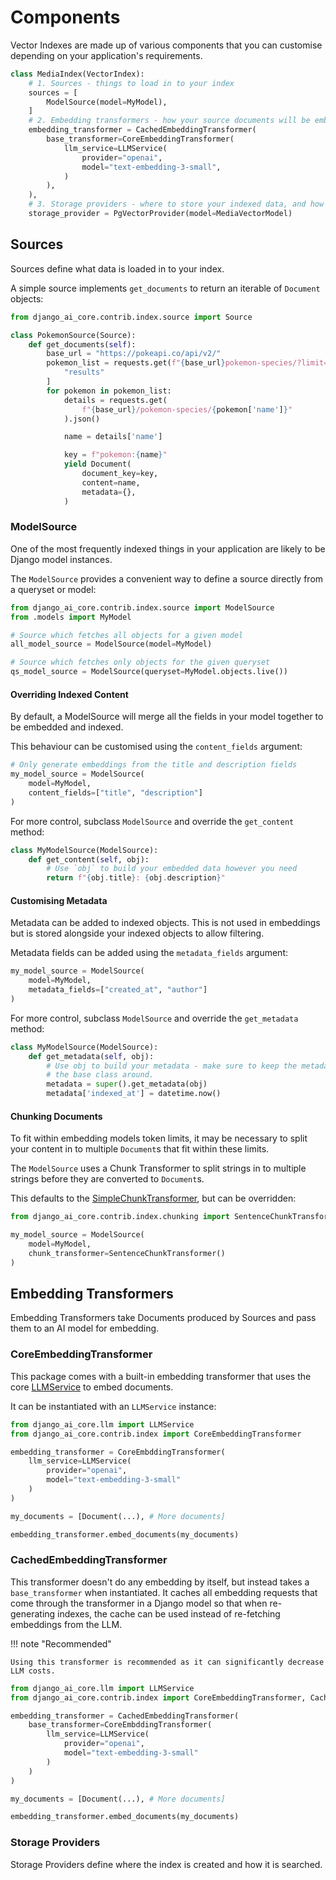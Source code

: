 # Components

Vector Indexes are made up of various components that you can customise depending on your application's requirements.

```python
class MediaIndex(VectorIndex):
    # 1. Sources - things to load in to your index
    sources = [
        ModelSource(model=MyModel),
    ]
    # 2. Embedding transformers - how your source documents will be embedded
    embedding_transformer = CachedEmbeddingTransformer(
        base_transformer=CoreEmbeddingTransformer(
            llm_service=LLMService(
                provider="openai",
                model="text-embedding-3-small",
            )
        ),
    ),
    # 3. Storage providers - where to store your indexed data, and how to query it
    storage_provider = PgVectorProvider(model=MediaVectorModel)
```

## Sources

Sources define what data is loaded in to your index.

A simple source implements `get_documents` to return an iterable of `Document` objects:

```python
from django_ai_core.contrib.index.source import Source

class PokemonSource(Source):
    def get_documents(self):
        base_url = "https://pokeapi.co/api/v2/"
        pokemon_list = requests.get(f"{base_url}pokemon-species/?limit=50").json()[
            "results"
        ]
        for pokemon in pokemon_list:
            details = requests.get(
                f"{base_url}/pokemon-species/{pokemon['name']}"
            ).json()

            name = details['name']

            key = f"pokemon:{name}"
            yield Document(
                document_key=key,
                content=name,
                metadata={},
            )
```

### ModelSource

One of the most frequently indexed things in your application are likely to be Django model instances.

The `ModelSource` provides a convenient way to define a source directly from a queryset or model:

```python
from django_ai_core.contrib.index.source import ModelSource
from .models import MyModel

# Source which fetches all objects for a given model
all_model_source = ModelSource(model=MyModel)

# Source which fetches only objects for the given queryset
qs_model_source = ModelSource(queryset=MyModel.objects.live())
```

#### Overriding Indexed Content

By default, a ModelSource will merge all the fields in your model together to be embedded and indexed.

This behaviour can be customised using the `content_fields` argument:

```python
# Only generate embeddings from the title and description fields
my_model_source = ModelSource(
    model=MyModel,
    content_fields=["title", "description"]
)
```

For more control, subclass `ModelSource` and override the `get_content` method:

```python
class MyModelSource(ModelSource):
    def get_content(self, obj):
        # Use `obj` to build your embedded data however you need
        return f"{obj.title}: {obj.description}"
```

#### Customising Metadata

Metadata can be added to indexed objects. This is not used in embeddings but is stored alongside your indexed objects to allow filtering.

Metadata fields can be added using the `metadata_fields` argument:

```python
my_model_source = ModelSource(
    model=MyModel,
    metadata_fields=["created_at", "author"]
)
```

For more control, subclass `ModelSource` and override the `get_metadata` method:

```python
class MyModelSource(ModelSource):
    def get_metadata(self, obj):
        # Use obj to build your metadata - make sure to keep the metadata generated by
        # the base class around.
        metadata = super().get_metadata(obj)
        metadata['indexed_at'] = datetime.now()
```

#### Chunking Documents

To fit within embedding models token limits, it may be necessary to split your content in to multiple `Document`s that fit within these limits.

The `ModelSource` uses a Chunk Transformer to split strings in to multiple strings before they are converted to `Document`s.

This defaults to the [SimpleChunkTransformer](./chunk_transformers.md#simplechunktransformer), but can be overridden:

```python
from django_ai_core.contrib.index.chunking import SentenceChunkTransformer

my_model_source = ModelSource(
    model=MyModel,
    chunk_transformer=SentenceChunkTransformer()
)
```

## Embedding Transformers

Embedding Transformers take Documents produced by Sources and pass them to an AI model for embedding.

### CoreEmbeddingTransformer

This package comes with a built-in embedding transformer that uses the core [LLMService](../core.md#llm-service) to embed documents.

It can be instantiated with an `LLMService` instance:

```python
from django_ai_core.llm import LLMService
from django_ai_core.contrib.index import CoreEmbeddingTransformer

embedding_transformer = CoreEmbddingTransformer(
    llm_service=LLMService(
        provider="openai",
        model="text-embedding-3-small"
    )
)

my_documents = [Document(...), # More documents]

embedding_transformer.embed_documents(my_documents)
```

### CachedEmbeddingTransformer

This transformer doesn't do any embedding by itself, but instead takes a `base_transformer` when instantiated. It caches all embedding requests that come through the transformer in a Django model so that when re-generating indexes, the cache can be used instead of re-fetching embeddings from the LLM.

!!! note "Recommended"

    Using this transformer is recommended as it can significantly decrease LLM costs.

```python
from django_ai_core.llm import LLMService
from django_ai_core.contrib.index import CoreEmbeddingTransformer, CachedEmbeddingTransformer

embedding_transformer = CachedEmbeddingTransformer(
    base_transformer=CoreEmbddingTransformer(
        llm_service=LLMService(
            provider="openai",
            model="text-embedding-3-small"
        )
    )
)

my_documents = [Document(...), # More documents]

embedding_transformer.embed_documents(my_documents)
```

### Storage Providers

Storage Providers define where the index is created and how it is searched.

